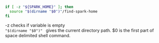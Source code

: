 
```bash
if [ -z "${SPARK_HOME}" ]; then
  source "$(dirname "$0")"/find-spark-home
fi
```

-z checks  if variable is empty\
`"$(dirname "$0")" ` gives the current directory path. $0 is the first part of space delimited shell command. 
